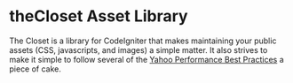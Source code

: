# theCloset Asset Library

The Closet is a library for CodeIgniter that makes maintaining your public assets (CSS, javascripts, and images) a simple matter. It also strives to make it simple to follow several of the [Yahoo Performance Best Practices](http://developer.yahoo.com/performance/rules.html) a piece of cake.